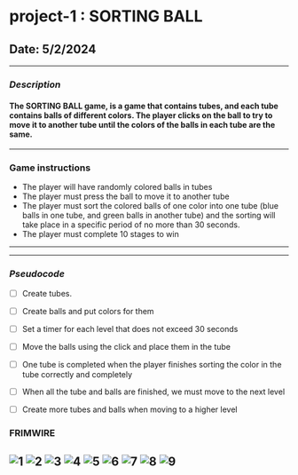 # project-1 : SORTING BALL

## Date: 5/2/2024

---

### **_Description_**

#### The SORTING  BALL game,  is a game that contains tubes, and each tube contains balls of different colors. The player clicks on the ball to try to move it to another tube until the colors of the balls in each tube are the same.

---

### **Game instructions**

- The player will have randomly colored balls in tubes
- The player must press the ball to move it to another tube
- The player must sort the colored balls of one color into one tube (blue balls in one tube, and green balls in another tube) and the sorting will take place in a specific period of no more than 30 seconds.
- The player must complete 10 stages to win

---

---

### **_Pseudocode_**

- [ ] Create tubes. 
- [ ] Create balls and put colors for them
- [ ] Set a timer for each level that does not exceed 30 seconds
- [ ] Move the balls using the click and place them in the tube
- [ ] One tube is completed when the player finishes sorting the color in the tube correctly and completely
- [ ] When all the tube and balls are finished, we must move to the next level
- [ ] Create more tubes and balls when moving to a higher level

  
      

### **FRIMWIRE**

![1](https://www7.0zz0.com/2024/05/04/15/591244624.jpg)
![2](https://www7.0zz0.com/2024/05/04/15/969115049.jpg)
![3](https://www7.0zz0.com/2024/05/04/15/256110030.jpg)
![4](https://www7.0zz0.com/2024/05/04/15/781342182.jpg)
![5](https://www7.0zz0.com/2024/05/04/15/466570577.jpg)
![6](https://www7.0zz0.com/2024/05/04/15/787431863.jpg)
![7](https://www7.0zz0.com/2024/05/04/15/150691092.jpg)
![8](https://www7.0zz0.com/2024/05/04/15/378684572.jpg)
![9](https://www7.0zz0.com/2024/05/04/15/208515531.jpg)
---

